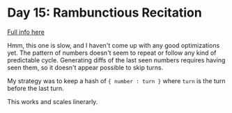 # Day 15: Rambunctious Recitation

[Full info here](https://adventofcode.com/2020/day/15)

Hmm, this one is slow, and I haven't come up with any good optimizations
yet. The pattern of numbers doesn't seem to repeat or follow any kind of
predictable cycle. Generating diffs of the last seen numbers requires
having seen them, so it doesn't appear possible to skip turns.

My strategy was to keep a hash of `{ number : turn }` where
`turn` is the turn before the last turn.

This works and scales linerarly.
